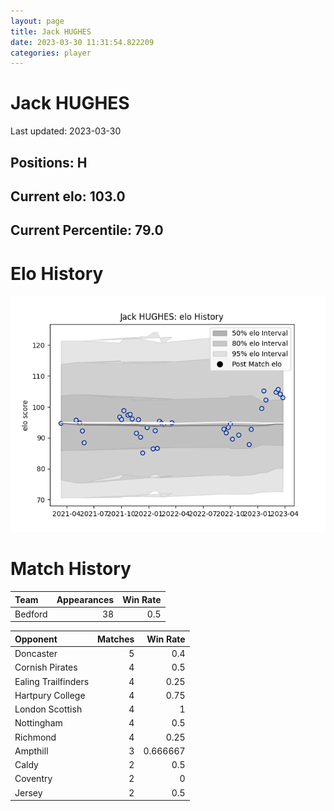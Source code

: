 ```yaml
---  
layout: page  
title: Jack HUGHES  
date: 2023-03-30 11:31:54.822209  
categories: player  
---
```

# Jack HUGHES


Last updated: 2023-03-30
## Positions: H

## Current elo: 103.0

## Current Percentile: 79.0

# Elo History


![elo history](history_JackHUGHES.png)
# Match History


| Team    |   Appearances |   Win Rate |
|:--------|--------------:|-----------:|
| Bedford |            38 |        0.5 |

| Opponent            |   Matches |   Win Rate |
|:--------------------|----------:|-----------:|
| Doncaster           |         5 |   0.4      |
| Cornish Pirates     |         4 |   0.5      |
| Ealing Trailfinders |         4 |   0.25     |
| Hartpury College    |         4 |   0.75     |
| London Scottish     |         4 |   1        |
| Nottingham          |         4 |   0.5      |
| Richmond            |         4 |   0.25     |
| Ampthill            |         3 |   0.666667 |
| Caldy               |         2 |   0.5      |
| Coventry            |         2 |   0        |
| Jersey              |         2 |   0.5      |